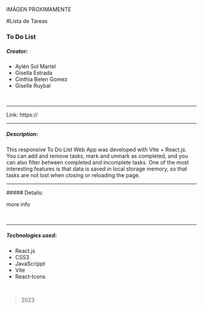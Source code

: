 IMÁGEN PROXIMAMENTE

#Lista de Tareas

### To Do List

##### Creator:

- Aylén Sol Martel <br>
- Gisella Estrada <br>
- Cinthia Belen Gomez <br>
- Giselle Ruybal <br>

<br>
<hr>

Link: https://

<hr>

##### Description:


<p>
This responsive To Do List Web App was developed with Vite + React.js.
You can add and remove tasks, mark and unmark as completed, and you can also filter between completed and incomplete tasks. 
One of the most interesting features is that data is saved in local storage memory, so that tasks are not lost when closing or reloading the page.
</p>

<hr>
##### Details:


<p>
more info
</p>
<br>
<hr>

##### Technologies used:

- React.js
- CSS3
- JavaScrippt
- Vite
- React-Icons

<br>


> 2023


